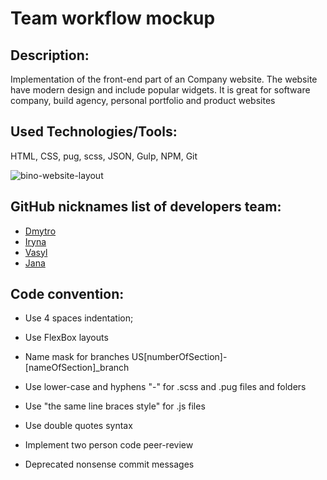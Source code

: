 # Team workflow mockup

## Description:
Implementation of the front-end part of an Company website.
The website have modern design and include popular widgets.
It is great for software company, build agency, personal portfolio and product websites

## Used Technologies/Tools:
HTML, CSS, pug, scss, JSON, Gulp, NPM, Git

![bino-website-layout](https://user-images.githubusercontent.com/6391522/27459336-6bb27ef8-57b6-11e7-815d-b24ab9376224.png)

## GitHub nicknames list of developers team:
* [Dmytro](https://github.com/dmytro-revak)
* [Iryna](https://github.com/iriza7)
* [Vasyl](https://github.com/Banderstadt)
* [Jana](https://github.com/JanaStepanchak)

## Code convention:

* Use 4 spaces indentation;

* Use FlexBox layouts

* Name mask for branches US[numberOfSection]-[nameOfSection]_branch

* Use lower-case and hyphens "-" for .scss and .pug files and folders

* Use "the same line braces style" for .js files

* Use double quotes syntax

* Implement two person code peer-review

* Deprecated nonsense commit messages
